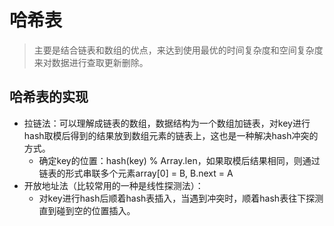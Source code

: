 # 哈希表
> 主要是结合链表和数组的优点，来达到使用最优的时间复杂度和空间复杂度来对数据进行查取更新删除。

## 哈希表的实现
- 拉链法：可以理解成链表的数组，数据结构为一个数组加链表，对key进行hash取模后得到的结果放到数组元素的链表上，这也是一种解决hash冲突的方式。
    - 确定key的位置：hash(key) % Array.len，如果取模后结果相同，则通过链表的形式串联多个元素array[0] = B, B.next = A
- 开放地址法（比较常用的一种是线性探测法）：
    - 对key进行hash后顺着hash表插入，当遇到冲突时，顺着hash表往下探测直到碰到空的位置插入。
